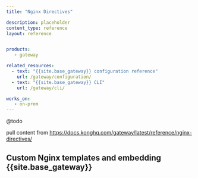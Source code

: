 ```yaml
---
title: "Nginx Directives"

description: placeholder
content_type: reference
layout: reference


products:
   - gateway

related_resources:
  - text: "{{site.base_gateway}} configuration reference"
    url: /gateway/configuration/
  - text: "{{site.base_gateway}} CLI"
    url: /gateway/cli/

works_on:
   - on-prem
---
```


@todo

pull content from https://docs.konghq.com/gateway/latest/reference/nginx-directives/

## Custom Nginx templates and embedding {{site.base_gateway}}
<!-- I'm using this header as a link in Gateway Logs-->